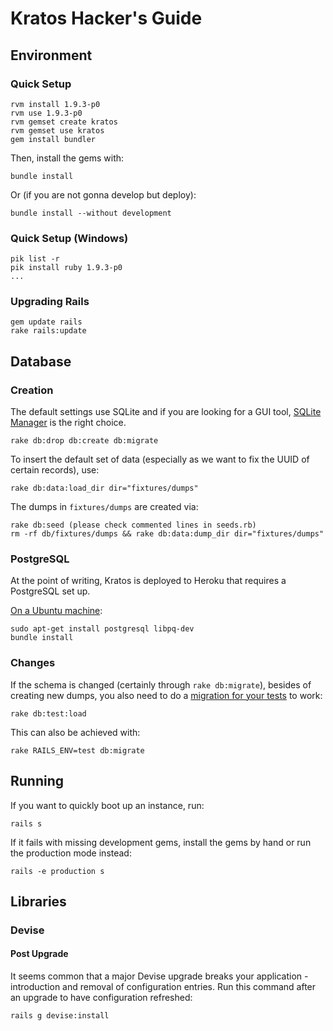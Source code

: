 Kratos Hacker's Guide
=====================

Environment
-----------

### Quick Setup

    rvm install 1.9.3-p0
    rvm use 1.9.3-p0
    rvm gemset create kratos
    rvm gemset use kratos
    gem install bundler

Then, install the gems with:

    bundle install

Or (if you are not gonna develop but deploy):

    bundle install --without development

### Quick Setup (Windows)

    pik list -r
    pik install ruby 1.9.3-p0
    ...
  
### Upgrading Rails

    gem update rails
    rake rails:update

Database
--------

### Creation

The default settings use SQLite and if you are looking for a GUI tool, [SQLite Manager](http://code.google.com/p/sqlite-manager/)
is the right choice.

    rake db:drop db:create db:migrate

To insert the default set of data (especially as we want to fix the UUID of certain records), use:

    rake db:data:load_dir dir="fixtures/dumps"

The dumps in `fixtures/dumps` are created via:

    rake db:seed (please check commented lines in seeds.rb)
    rm -rf db/fixtures/dumps && rake db:data:dump_dir dir="fixtures/dumps"

### PostgreSQL

At the point of writing, Kratos is deployed to Heroku that requires a PostgreSQL set up.

[On a Ubuntu machine](http://stackoverflow.com/a/3116128/36397):

    sudo apt-get install postgresql libpq-dev
    bundle install

### Changes

If the schema is changed (certainly through `rake db:migrate`), besides of creating new dumps, you also need to do a [migration for your tests](http://stackoverflow.com/q/4949319) to work:

    rake db:test:load

This can also be achieved with:

    rake RAILS_ENV=test db:migrate

Running
-------

If you want to quickly boot up an instance, run:

    rails s

If it fails with missing development gems, install the gems by hand or run the production mode instead:

    rails -e production s

Libraries
---------

### Devise ###

#### Post Upgrade ####

It seems common that a major Devise upgrade breaks your application - introduction and removal of configuration entries.
Run this command after an upgrade to have configuration refreshed:

    rails g devise:install
